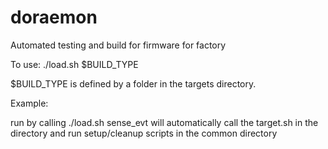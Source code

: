 doraemon
========

Automated testing and build for firmware for factory

To use:
./load.sh $BUILD_TYPE

$BUILD_TYPE is defined by a folder in the targets directory.

Example:

run by calling ./load.sh sense_evt
will automatically call the target.sh in the directory and run setup/cleanup scripts in the common directory
